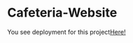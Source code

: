 # Cafeteria-Website
You see deployment for this project[Here!](https://jorgereyes02.github.io/UltraMusicFestival-Ecuador/)
